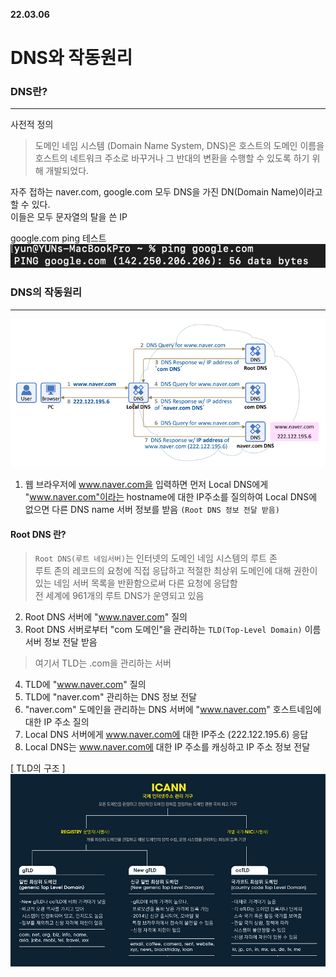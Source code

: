 __22.03.06__

# DNS와 작동원리

### DNS란?
___
사전적 정의
> 도메인 네임 시스템 (Domain Name System, DNS)은 호스트의 도메인 이름을 호스트의 네트워크 주소로 바꾸거나 그 반대의 변환을 수행할 수 있도록 하기 위해 개발되었다.

자주 접하는 naver.com, google.com 모두 DNS을 가진 DN(Domain Name)이라고 할 수 있다.  
이들은 모두 문자열의 탈을 쓴 IP  

google.com ping 테스트
![img_18.png](img_18.png)

### DNS의 작동원리
___
![img_19.png](img_19.png)

1. 웹 브라우저에 www.naver.com을 입력하면 먼저 Local DNS에게 "www.naver.com"이라는 hostname에 대한 IP주소를 질의하여 Local DNS에 없으면 다른 DNS name 서버 정보를 받음 `(Root DNS 정보 전달 받음)`

#### Root DNS 란?
> `Root DNS(루트 네임서버)`는 인터넷의 도메인 네임 시스템의 루트 존  
> 루트 존의 레코드의 요청에 직접 응답하고 적절한 최상위 도메인에 대해 권한이 있는 네임 서버 목록을 반환함으로써 다른 요청에 응답함  
> 전 세계에 961개의 루트 DNS가 운영되고 있음

2. Root DNS 서버에 "www.naver.com" 질의
3. Root DNS 서버로부터 "com 도메인"을 관리하는 `TLD(Top-Level Domain)` 이름 서버 정보 전달 받음
> 여기서 TLD는 .com을 관리하는 서버

4. TLD에 "www.naver.com" 질의
5. TLD에 "naver.com" 관리하는 DNS 정보 전달
6. "naver.com" 도메인을 관리하는 DNS 서버에 "www.naver.com" 호스트네임에 대한 IP 주소 질의
7. Local DNS 서버에게 www.naver.com에 대한 IP주소 (222.122.195.6) 응답
8. Local DNS는 www.naver.com에 대한 IP 주소를 캐싱하고 IP 주소 정보 전달

[ TLD의 구조 ]
![img_20.png](img_20.png)